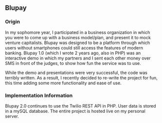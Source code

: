 ## Blupay

### Origin
In my sophomore year, I participated in a business organization in which you were to come up with a business model/plan, and present it to mock venture capitalists. Blupay was designed to be a platform through which users without smartphones could still access the features of modern banking. Blupay 1.0 (which I wrote 2 years ago, also in PHP) was an interactive demo in which my partners and I sent each other money over SMS in front of the judges, to show how fun the service was to use. 

While the demo and presentations were very successful, the code was terribly written. As a result, I recently decided to re-write the project for fun, this time adding some more functionality and ease of use.

### Implementation Information
Blupay 2.0 continues to use the Twilio REST API in PHP. User data is stored in a mySQL database. The entire project is hosted live on my personal server.
